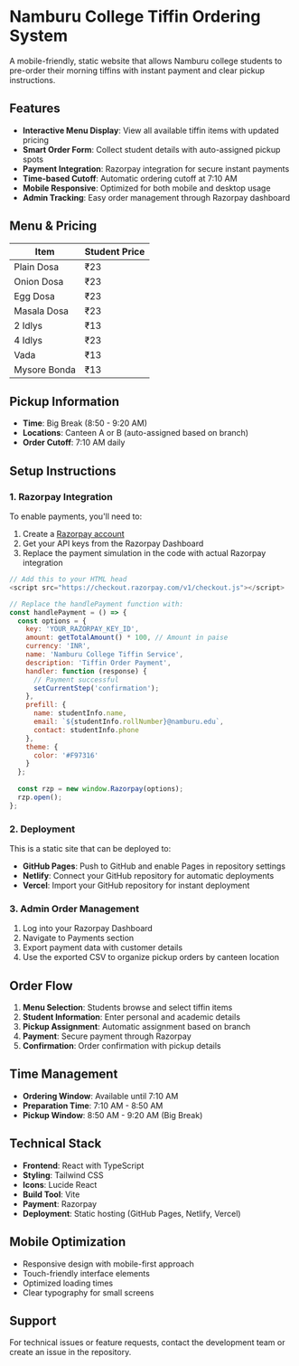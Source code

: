 # Namburu College Tiffin Ordering System

A mobile-friendly, static website that allows Namburu college students to pre-order their morning tiffins with instant payment and clear pickup instructions.

## Features

- **Interactive Menu Display**: View all available tiffin items with updated pricing
- **Smart Order Form**: Collect student details with auto-assigned pickup spots
- **Payment Integration**: Razorpay integration for secure instant payments
- **Time-based Cutoff**: Automatic ordering cutoff at 7:10 AM
- **Mobile Responsive**: Optimized for both mobile and desktop usage
- **Admin Tracking**: Easy order management through Razorpay dashboard

## Menu & Pricing

| Item | Student Price |
|------|---------------|
| Plain Dosa | ₹23 |
| Onion Dosa | ₹23 |
| Egg Dosa | ₹23 |
| Masala Dosa | ₹23 |
| 2 Idlys | ₹13 |
| 4 Idlys | ₹23 |
| Vada | ₹13 |
| Mysore Bonda | ₹13 |

## Pickup Information

- **Time**: Big Break (8:50 - 9:20 AM)
- **Locations**: Canteen A or B (auto-assigned based on branch)
- **Order Cutoff**: 7:10 AM daily

## Setup Instructions

### 1. Razorpay Integration

To enable payments, you'll need to:

1. Create a [Razorpay account](https://dashboard.razorpay.com/signup)
2. Get your API keys from the Razorpay Dashboard
3. Replace the payment simulation in the code with actual Razorpay integration

```javascript
// Add this to your HTML head
<script src="https://checkout.razorpay.com/v1/checkout.js"></script>

// Replace the handlePayment function with:
const handlePayment = () => {
  const options = {
    key: 'YOUR_RAZORPAY_KEY_ID',
    amount: getTotalAmount() * 100, // Amount in paise
    currency: 'INR',
    name: 'Namburu College Tiffin Service',
    description: 'Tiffin Order Payment',
    handler: function (response) {
      // Payment successful
      setCurrentStep('confirmation');
    },
    prefill: {
      name: studentInfo.name,
      email: `${studentInfo.rollNumber}@namburu.edu`,
      contact: studentInfo.phone
    },
    theme: {
      color: '#F97316'
    }
  };
  
  const rzp = new window.Razorpay(options);
  rzp.open();
};
```

### 2. Deployment

This is a static site that can be deployed to:

- **GitHub Pages**: Push to GitHub and enable Pages in repository settings
- **Netlify**: Connect your GitHub repository for automatic deployments
- **Vercel**: Import your GitHub repository for instant deployment

### 3. Admin Order Management

1. Log into your Razorpay Dashboard
2. Navigate to Payments section
3. Export payment data with customer details
4. Use the exported CSV to organize pickup orders by canteen location

## Order Flow

1. **Menu Selection**: Students browse and select tiffin items
2. **Student Information**: Enter personal and academic details
3. **Pickup Assignment**: Automatic assignment based on branch
4. **Payment**: Secure payment through Razorpay
5. **Confirmation**: Order confirmation with pickup details

## Time Management

- **Ordering Window**: Available until 7:10 AM
- **Preparation Time**: 7:10 AM - 8:50 AM
- **Pickup Window**: 8:50 AM - 9:20 AM (Big Break)

## Technical Stack

- **Frontend**: React with TypeScript
- **Styling**: Tailwind CSS
- **Icons**: Lucide React
- **Build Tool**: Vite
- **Payment**: Razorpay
- **Deployment**: Static hosting (GitHub Pages, Netlify, Vercel)

## Mobile Optimization

- Responsive design with mobile-first approach
- Touch-friendly interface elements
- Optimized loading times
- Clear typography for small screens

## Support

For technical issues or feature requests, contact the development team or create an issue in the repository.